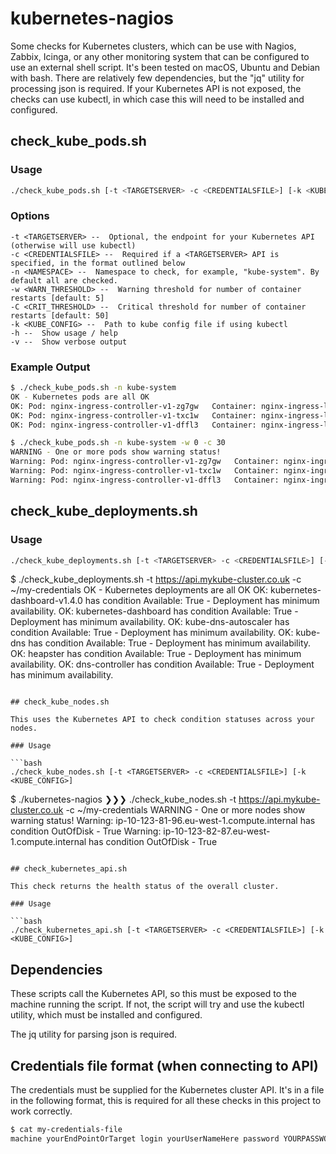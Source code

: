 # kubernetes-nagios

Some checks for Kubernetes clusters, which can be use with Nagios, Zabbix, Icinga, or any other
monitoring system that can be configured to use an external shell script.
It's been tested on macOS, Ubuntu and Debian with bash. There are relatively few dependencies, but
the "jq" utility for processing json is required. If your Kubernetes API is not exposed, the checks
can use kubectl, in which case this will need to be installed and configured.

## check_kube_pods.sh

### Usage

```bash
./check_kube_pods.sh [-t <TARGETSERVER> -c <CREDENTIALSFILE>] [-k <KUBE_CONFIG>] [-n <NAMESPACE>] [-w <WARN_THRESHOLD>] [-C <CRIT_THRESHOLD>]
```

### Options

```
-t <TARGETSERVER> --  Optional, the endpoint for your Kubernetes API (otherwise will use kubectl)
-c <CREDENTIALSFILE> --  Required if a <TARGETSERVER> API is specified, in the format outlined below
-n <NAMESPACE> --  Namespace to check, for example, "kube-system". By default all are checked.
-w <WARN_THRESHOLD> --  Warning threshold for number of container restarts [default: 5]
-C <CRIT_THRESHOLD> --  Critical threshold for number of container restarts [default: 50]
-k <KUBE_CONFIG> --  Path to kube config file if using kubectl
-h --  Show usage / help
-v --  Show verbose output
```

### Example Output

```bash
$ ./check_kube_pods.sh -n kube-system
OK - Kubernetes pods are all OK
OK: Pod: nginx-ingress-controller-v1-zg7gw   Container: nginx-ingress-lb    Ready: true   Restarts: 1
OK: Pod: nginx-ingress-controller-v1-txc1w   Container: nginx-ingress-lb    Ready: true   Restarts: 1
OK: Pod: nginx-ingress-controller-v1-dffl3   Container: nginx-ingress-lb    Ready: true   Restarts: 1
```

```bash
$ ./check_kube_pods.sh -n kube-system -w 0 -c 30
WARNING - One or more pods show warning status!
Warning: Pod: nginx-ingress-controller-v1-zg7gw   Container: nginx-ingress-lb    Ready: true   Restarts: 1
Warning: Pod: nginx-ingress-controller-v1-txc1w   Container: nginx-ingress-lb    Ready: true   Restarts: 1
Warning: Pod: nginx-ingress-controller-v1-dffl3   Container: nginx-ingress-lb    Ready: true   Restarts: 1
```

## check_kube_deployments.sh

### Usage

```bash
./check_kube_deployments.sh [-t <TARGETSERVER> -c <CREDENTIALSFILE>] [-k <KUBE_CONFIG>]
```

$ ./check_kube_deployments.sh -t https://api.mykube-cluster.co.uk -c ~/my-credentials
OK - Kubernetes deployments are all OK
OK: kubernetes-dashboard-v1.4.0 has condition Available: True - Deployment has minimum availability.
OK: kubernetes-dashboard has condition Available: True - Deployment has minimum availability.
OK: kube-dns-autoscaler has condition Available: True - Deployment has minimum availability.
OK: kube-dns has condition Available: True - Deployment has minimum availability.
OK: heapster has condition Available: True - Deployment has minimum availability.
OK: dns-controller has condition Available: True - Deployment has minimum availability.
```

## check_kube_nodes.sh

This uses the Kubernetes API to check condition statuses across your nodes.

### Usage

```bash
./check_kube_nodes.sh [-t <TARGETSERVER> -c <CREDENTIALSFILE>] [-k <KUBE_CONFIG>]
```

$ ./kubernetes-nagios ❯❯❯ ./check_kube_nodes.sh -t https://api.mykube-cluster.co.uk -c ~/my-credentials
WARNING - One or more nodes show warning status!
Warning: ip-10-123-81-96.eu-west-1.compute.internal has condition OutOfDisk - True
Warning: ip-10-123-82-87.eu-west-1.compute.internal has condition OutOfDisk - True
```

## check_kubernetes_api.sh

This check returns the health status of the overall cluster.

### Usage

```bash
./check_kubernetes_api.sh [-t <TARGETSERVER> -c <CREDENTIALSFILE>] [-k <KUBE_CONFIG>]
```

## Dependencies

These scripts call the Kubernetes API, so this must be exposed to the machine running the script.
If not, the script will try and use the kubectl utility, which must be installed and configured.

The jq utility for parsing json is required.

## Credentials file format (when connecting to API)

The credentials must be supplied for the Kubernetes cluster API. It's in a file in the following format,
this is required for all these checks in this project to work correctly.

```bash
$ cat my-credentials-file
machine yourEndPointOrTarget login yourUserNameHere password YOURPASSWORDHERE
```
